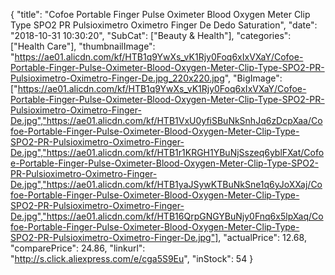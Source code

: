 {
	"title": "Cofoe Portable Finger Pulse Oximeter Blood Oxygen Meter Clip Type SPO2 PR Pulsioximetro Oximetro Finger De Dedo Saturation",
	"date": "2018-10-31 10:30:20",
	"SubCat": ["Beauty & Health"],
	"categories": ["Health Care"],
	"thumbnailImage": "https://ae01.alicdn.com/kf/HTB1q9YwXs_vK1Rjy0Foq6xIxVXaY/Cofoe-Portable-Finger-Pulse-Oximeter-Blood-Oxygen-Meter-Clip-Type-SPO2-PR-Pulsioximetro-Oximetro-Finger-De.jpg_220x220.jpg",
	"BigImage": ["https://ae01.alicdn.com/kf/HTB1q9YwXs_vK1Rjy0Foq6xIxVXaY/Cofoe-Portable-Finger-Pulse-Oximeter-Blood-Oxygen-Meter-Clip-Type-SPO2-PR-Pulsioximetro-Oximetro-Finger-De.jpg","https://ae01.alicdn.com/kf/HTB1VxU0yfiSBuNkSnhJq6zDcpXaa/Cofoe-Portable-Finger-Pulse-Oximeter-Blood-Oxygen-Meter-Clip-Type-SPO2-PR-Pulsioximetro-Oximetro-Finger-De.jpg","https://ae01.alicdn.com/kf/HTB1r1KRGH1YBuNjSszeq6yblFXat/Cofoe-Portable-Finger-Pulse-Oximeter-Blood-Oxygen-Meter-Clip-Type-SPO2-PR-Pulsioximetro-Oximetro-Finger-De.jpg","https://ae01.alicdn.com/kf/HTB1yaJSywKTBuNkSne1q6yJoXXaj/Cofoe-Portable-Finger-Pulse-Oximeter-Blood-Oxygen-Meter-Clip-Type-SPO2-PR-Pulsioximetro-Oximetro-Finger-De.jpg","https://ae01.alicdn.com/kf/HTB16QrpGNGYBuNjy0Fnq6x5lpXaq/Cofoe-Portable-Finger-Pulse-Oximeter-Blood-Oxygen-Meter-Clip-Type-SPO2-PR-Pulsioximetro-Oximetro-Finger-De.jpg"],
	"actualPrice": 12.68,
	"comparePrice": 24.86,
	"linkurl": "http://s.click.aliexpress.com/e/cga5S9Eu",
	"inStock": 54
}

